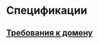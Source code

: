 # Спецификации
## [Требования к домену](https://github.com/iMironRU/web-site-dev/blob/main/5.%20Specs/domain.md)
